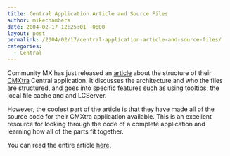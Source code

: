 ```yaml
---
title: Central Application Article and Source Files
author: mikechambers
date: 2004-02-17 12:25:01 -0800
layout: post
permalink: /2004/02/17/central-application-article-and-source-files/
categories:
  - Central
---
```



Community MX has just released an [article][1] about the structure of their [CMXtra][2] Central application. It discusses the architecture and who the files are structured, and goes into specific features such as using tooltips, the local file cache and and LCServer.

However, the coolest part of the article is that they have made all of the source code for their CMXtra application available. This is an excellent resource for looking through the code of a complete application and learning how all of the parts fit together.

You can read the entire article [here][1].

 [1]: http://www.communitymx.com/content/article.cfm?cid=A122EDE548C81F25
 [2]: http://www.communitymx.com/content/article.cfm?cid=A2D2A836CDB0353C